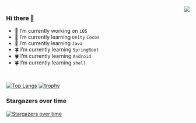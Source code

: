 <img align="right" src="https://github-readme-stats.vercel.app/api?username=guojunliu&count_private&show_icons=true&theme=radical&bg_color=DEG,DD5744,834687&title_color=ffffff&text_color=ffffff" />

### Hi there 👋

- 🔭 I’m currently working on `iOS`
- 🌱 I’m currently learning `Unity` `Cocos`
- 🌿 I’m currently learning `Java` 
- 🍀 I’m currently learning `SpringBoot` 
- 🍀 I’m currently learning `Android`
- 🍀 I’m currently learning `shell`

<br>


[![Top Langs](https://github-readme-stats.vercel.app/api/top-langs/?username=guojunliu&layout=compact)](https://github.com/muwoo/github-readme-stats)
[![trophy](https://github-profile-trophy.vercel.app/?username=guojunliu&column=5)](https://github.com/ryo-ma/github-profile-trophy)


### Stargazers over time

[![Stargazers over time](https://starchart.cc/guojunliu/XYUUID.svg)](https://starchart.cc/guojunliu/XYUUID)

